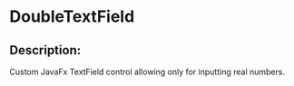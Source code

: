 # DoubleTextField

## Description:
Custom JavaFx TextField control allowing only for inputting real numbers.
